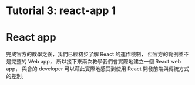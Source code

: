<h1>Tutorial 3: react-app 1</h1>


# React app

完成官方的教學之後，我們已經初步了解 React 的運作機制，
但官方的範例並不是完整的 Web app，
所以接下來兩次教學我們會實際地建立一個 React web app，
與會的 developer 可以藉此實際地感受到使用 React 開發前端與傳統方式的差別。